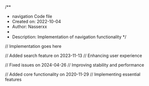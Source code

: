 /**
 * navigation Code file
 * Created on: 2022-10-04
 * Author: Nasserxx
 *
 * Description: Implementation of navigation functionality
 */
 
// Implementation goes here


// Added search feature on 2023-11-13
// Enhancing user experience

// Fixed issues on 2024-04-26
// Improving stability and performance

// Added core functionality on 2020-11-29
// Implementing essential features
